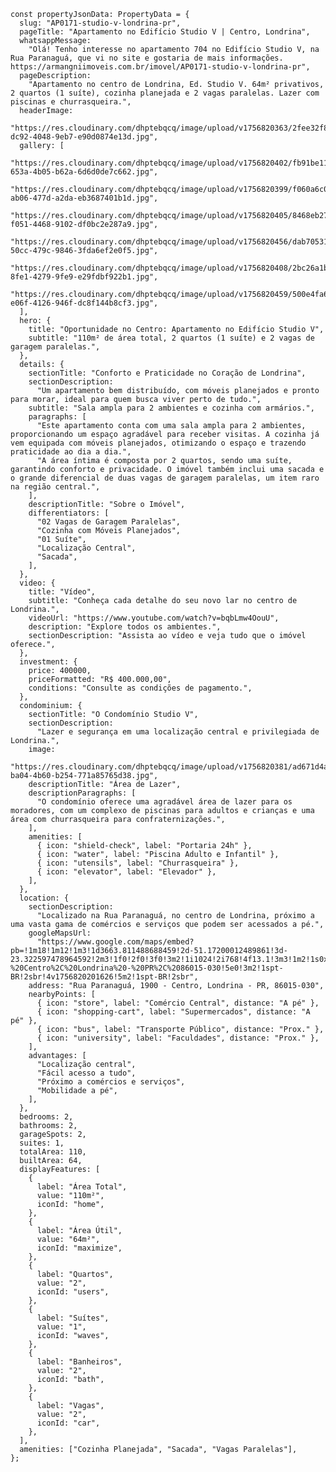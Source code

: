     const propertyJsonData: PropertyData = {
      slug: "AP0171-studio-v-londrina-pr",
      pageTitle: "Apartamento no Edifício Studio V | Centro, Londrina",
      whatsappMessage:
        "Olá! Tenho interesse no apartamento 704 no Edifício Studio V, na Rua Paranaguá, que vi no site e gostaria de mais informações. https://armangniimoveis.com.br/imovel/AP0171-studio-v-londrina-pr",
      pageDescription:
        "Apartamento no centro de Londrina, Ed. Studio V. 64m² privativos, 2 quartos (1 suíte), cozinha planejada e 2 vagas paralelas. Lazer com piscinas e churrasqueira.",
      headerImage:
        "https://res.cloudinary.com/dhptebqcq/image/upload/v1756820363/2fee32f8-dc92-4048-9eb7-e90d0874e13d.jpg",
      gallery: [
        "https://res.cloudinary.com/dhptebqcq/image/upload/v1756820402/fb91be11-653a-4b05-b62a-6d6d0de7c662.jpg",
        "https://res.cloudinary.com/dhptebqcq/image/upload/v1756820399/f060a6c0-ab06-477d-a2da-eb3687401b1d.jpg",
        "https://res.cloudinary.com/dhptebqcq/image/upload/v1756820405/8468eb27-f051-4468-9102-df0bc2e287a9.jpg",
        "https://res.cloudinary.com/dhptebqcq/image/upload/v1756820456/dab70531-50cc-479c-9846-3fda6ef2e0f5.jpg",
        "https://res.cloudinary.com/dhptebqcq/image/upload/v1756820408/2bc26a1b-8fe1-4279-9fe9-e29fdbf922b1.jpg",
        "https://res.cloudinary.com/dhptebqcq/image/upload/v1756820459/500e4fa6-e06f-4126-946f-dc8f144b8cf3.jpg",
      ],
      hero: {
        title: "Oportunidade no Centro: Apartamento no Edifício Studio V",
        subtitle: "110m² de área total, 2 quartos (1 suíte) e 2 vagas de garagem paralelas.",
      },
      details: {
        sectionTitle: "Conforto e Praticidade no Coração de Londrina",
        sectionDescription:
          "Um apartamento bem distribuído, com móveis planejados e pronto para morar, ideal para quem busca viver perto de tudo.",
        subtitle: "Sala ampla para 2 ambientes e cozinha com armários.",
        paragraphs: [
          "Este apartamento conta com uma sala ampla para 2 ambientes, proporcionando um espaço agradável para receber visitas. A cozinha já vem equipada com móveis planejados, otimizando o espaço e trazendo praticidade ao dia a dia.",
          "A área íntima é composta por 2 quartos, sendo uma suíte, garantindo conforto e privacidade. O imóvel também inclui uma sacada e o grande diferencial de duas vagas de garagem paralelas, um item raro na região central.",
        ],
        descriptionTitle: "Sobre o Imóvel",
        differentiators: [
          "02 Vagas de Garagem Paralelas",
          "Cozinha com Móveis Planejados",
          "01 Suíte",
          "Localização Central",
          "Sacada",
        ],
      },
      video: {
        title: "Vídeo",
        subtitle: "Conheça cada detalhe do seu novo lar no centro de Londrina.",
        videoUrl: "https://www.youtube.com/watch?v=bqbLmw4OouU",
        description: "Explore todos os ambientes.",
        sectionDescription: "Assista ao vídeo e veja tudo que o imóvel oferece.",
      },
      investment: {
        price: 400000,
        priceFormatted: "R$ 400.000,00",
        conditions: "Consulte as condições de pagamento.",
      },
      condominium: {
        sectionTitle: "O Condomínio Studio V",
        sectionDescription:
          "Lazer e segurança em uma localização central e privilegiada de Londrina.",
        image:
          "https://res.cloudinary.com/dhptebqcq/image/upload/v1756820381/ad671d4a-ba04-4b60-b254-771a85765d38.jpg",
        descriptionTitle: "Área de Lazer",
        descriptionParagraphs: [
          "O condomínio oferece uma agradável área de lazer para os moradores, com um complexo de piscinas para adultos e crianças e uma área com churrasqueira para confraternizações.",
        ],
        amenities: [
          { icon: "shield-check", label: "Portaria 24h" },
          { icon: "water", label: "Piscina Adulto e Infantil" },
          { icon: "utensils", label: "Churrasqueira" },
          { icon: "elevator", label: "Elevador" },
        ],
      },
      location: {
        sectionDescription:
          "Localizado na Rua Paranaguá, no centro de Londrina, próximo a uma vasta gama de comércios e serviços que podem ser acessados a pé.",
        googleMapsUrl:
          "https://www.google.com/maps/embed?pb=!1m18!1m12!1m3!1d3663.811488688459!2d-51.17200012489861!3d-23.322597478964592!2m3!1f0!2f0!3f0!3m2!1i1024!2i768!4f13.1!3m3!1m2!1s0x94eb43507bc25165%3A0x96ee5804584f7fa1!2sR.%20Paranagu%C3%A1%2C%201900%20-%20Centro%2C%20Londrina%20-%20PR%2C%2086015-030!5e0!3m2!1spt-BR!2sbr!4v1756820201626!5m2!1spt-BR!2sbr",
        address: "Rua Paranaguá, 1900 - Centro, Londrina - PR, 86015-030",
        nearbyPoints: [
          { icon: "store", label: "Comércio Central", distance: "A pé" },
          { icon: "shopping-cart", label: "Supermercados", distance: "A pé" },
          { icon: "bus", label: "Transporte Público", distance: "Prox." },
          { icon: "university", label: "Faculdades", distance: "Prox." },
        ],
        advantages: [
          "Localização central",
          "Fácil acesso a tudo",
          "Próximo a comércios e serviços",
          "Mobilidade a pé",
        ],
      },
      bedrooms: 2,
      bathrooms: 2,
      garageSpots: 2,
      suites: 1,
      totalArea: 110,
      builtArea: 64,
      displayFeatures: [
        {
          label: "Área Total",
          value: "110m²",
          iconId: "home",
        },
        {
          label: "Área Útil",
          value: "64m²",
          iconId: "maximize",
        },
        {
          label: "Quartos",
          value: "2",
          iconId: "users",
        },
        {
          label: "Suítes",
          value: "1",
          iconId: "waves",
        },
        {
          label: "Banheiros",
          value: "2",
          iconId: "bath",
        },
        {
          label: "Vagas",
          value: "2",
          iconId: "car",
        },
      ],
      amenities: ["Cozinha Planejada", "Sacada", "Vagas Paralelas"],
    };

